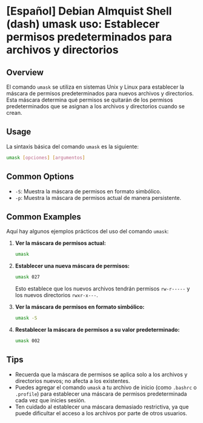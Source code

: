 # [Español] Debian Almquist Shell (dash) umask uso: Establecer permisos predeterminados para archivos y directorios

## Overview
El comando `umask` se utiliza en sistemas Unix y Linux para establecer la máscara de permisos predeterminados para nuevos archivos y directorios. Esta máscara determina qué permisos se quitarán de los permisos predeterminados que se asignan a los archivos y directorios cuando se crean.

## Usage
La sintaxis básica del comando `umask` es la siguiente:

```bash
umask [opciones] [argumentos]
```

## Common Options
- `-S`: Muestra la máscara de permisos en formato simbólico.
- `-p`: Muestra la máscara de permisos actual de manera persistente.

## Common Examples
Aquí hay algunos ejemplos prácticos del uso del comando `umask`:

1. **Ver la máscara de permisos actual:**

   ```bash
   umask
   ```

2. **Establecer una nueva máscara de permisos:**

   ```bash
   umask 027
   ```

   Esto establece que los nuevos archivos tendrán permisos `rw-r-----` y los nuevos directorios `rwxr-x---`.

3. **Ver la máscara de permisos en formato simbólico:**

   ```bash
   umask -S
   ```

4. **Restablecer la máscara de permisos a su valor predeterminado:**

   ```bash
   umask 002
   ```

## Tips
- Recuerda que la máscara de permisos se aplica solo a los archivos y directorios nuevos; no afecta a los existentes.
- Puedes agregar el comando `umask` a tu archivo de inicio (como `.bashrc` o `.profile`) para establecer una máscara de permisos predeterminada cada vez que inicies sesión.
- Ten cuidado al establecer una máscara demasiado restrictiva, ya que puede dificultar el acceso a los archivos por parte de otros usuarios.